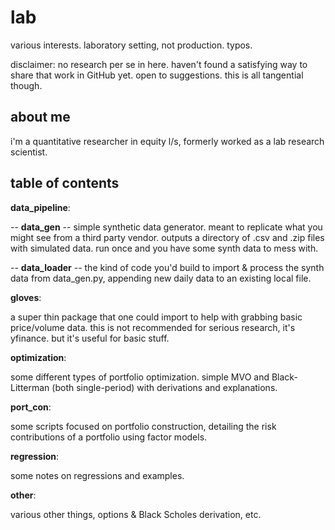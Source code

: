 # lab
various interests. laboratory setting, not production. typos.

disclaimer: no research per se in here. haven't found a satisfying way to share that work in GitHub yet. open to suggestions. this is all tangential though.

## about me

i'm a quantitative researcher in equity l/s, formerly worked as a lab research scientist. 

## table of contents

__data_pipeline__:

-- __data_gen__ -- simple synthetic data generator. meant to replicate what you might see from a third party vendor. outputs a directory of .csv and .zip files with simulated data. run once and you have some synth data to mess with.

-- __data_loader__ -- the kind of code you'd build to import & process the synth data from data_gen.py, appending new daily data to an existing local file.

__gloves__:

a super thin package that one could import to help with grabbing basic price/volume data. this is not recommended for serious research, it's yfinance. but it's useful for basic stuff.

__optimization__:

some different types of portfolio optimization. simple MVO and Black-Litterman (both single-period) with derivations and explanations.

__port_con__:

some scripts focused on portfolio construction, detailing the risk contributions of a portfolio using factor models.

__regression__: 

some notes on regressions and examples.

__other__: 

various other things, options & Black Scholes derivation, etc.

